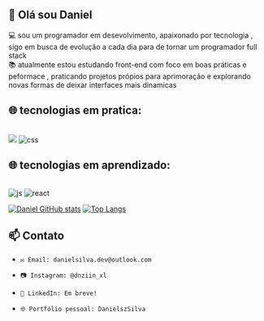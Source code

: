 ## 👋 Olá sou Daniel
💻 sou um programador em desevolvimento, apaixonado por tecnologia , sigo em busca de evolução a cada dia para de tornar um programador full stack
<br>
📚 atualmente estou estudando front-end com foco em boas práticas e peformace , praticando projetos própios para aprimoração e explorando novas formas de deixar interfaces mais dinamicas
<br>
## 🌐 tecnologias em pratica:
<br>
<img src="https://img.shields.io/badge/HTML-239120?style=for-the-badge&logo=html5&logoColor=white" alt"html"/>
<img src="https://img.shields.io/badge/CSS3-1572B6?style=for-the-badge&logo=css3&logoColor=white" alt="css"/>
<br>

## 🌐 tecnologias em aprendizado:
<br>
<img src="https://img.shields.io/badge/JavaScript-F7DF1E?style=for-the-badge&logo=javascript&logoColor=black" alt="js"/>
<img src="https://img.shields.io/badge/react%20os-0088CC?style=for-the-badge&logo=reactos&logoColor=white" alt="react"/>
<br>

[![Daniel GitHub stats](https://github-readme-stats.vercel.app/api?username=DanielszSilva)](https://github.com/anuraghazra/github-readme-stats)               [![Top Langs](https://github-readme-stats.vercel.app/api/top-langs/?username=DanielszSilva)](https://github.com/anuraghazra/github-readme-stats)



## 📫 Contato
-     ✉️ Email: danielsilva.dev@outlook.com
-     📷 Instagram: @dnziin_xl
-     📓 LinkedIn: Em breve!
-     🌐 Portfólio pessoal: DanielszSilva

